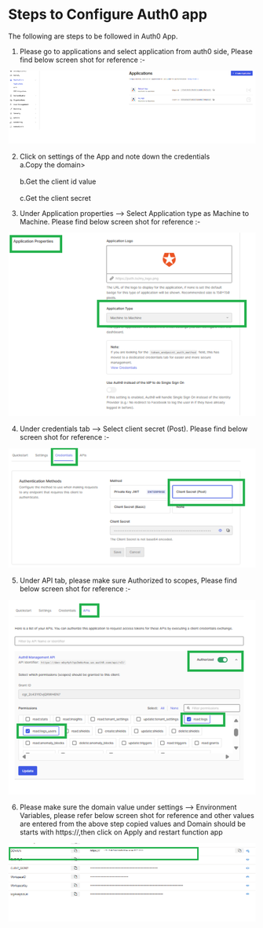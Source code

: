 # Steps to Configure Auth0 app
The following are steps to be followed in Auth0 App.

1. Please go to applications and select application from auth0 side, Please find below screen shot for reference :-

![](Images/Applications.png?raw=true)

2. Click on settings of the App and note down the credentials
<br>a.Copy the domain><br>
<br>b.Get the client id value<br>
<br>c.Get the client secret<br>

3. Under Application properties --> Select Application type as Machine to Machine. Please find below screen shot for reference :-

![](Images/ApplicationProperties.png?raw=true)

4. Under credentials tab --> Select client secret (Post). Please find below screen shot for reference :-

![](Images/Credentials.png?raw=true)

5. Under API tab, please make sure Authorized to scopes, Please find below screen shot for reference :-

![](Images/API.png?raw=true)

6. Please make sure the domain value under settings --> Environment Variables, please refer below screen shot for reference and other values are entered from the above step copied values and Domain should be  starts with https://,then click on Apply  and restart function app

![](Images/functionappvalues.png?raw=true)

